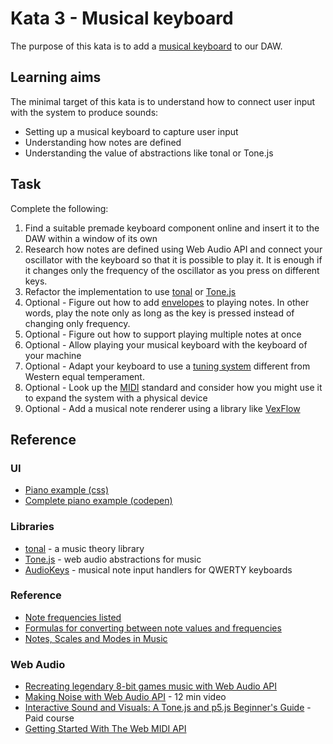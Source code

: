 # Kata 3 - Musical keyboard

The purpose of this kata is to add a [musical keyboard](https://en.wikipedia.org/wiki/Musical_keyboard) to our DAW.

## Learning aims

The minimal target of this kata is to understand how to connect user input with the system to produce sounds:

* Setting up a musical keyboard to capture user input
* Understanding how notes are defined
* Understanding the value of abstractions like tonal or Tone.js

## Task

Complete the following:

1. Find a suitable premade keyboard component online and insert it to the DAW within a window of its own
2. Research how notes are defined using Web Audio API and connect your oscillator with the keyboard so that it is possible to play it. It is enough if it changes only the frequency of the oscillator as you press on different keys.
3. Refactor the implementation to use [tonal](https://www.npmjs.com/package/tonal) or [Tone.js](https://tonejs.github.io/)
4. Optional - Figure out how to add [envelopes](<https://en.wikipedia.org/wiki/Envelope_(music)>) to playing notes. In other words, play the note only as long as the key is pressed instead of changing only frequency.
5. Optional - Figure out how to support playing multiple notes at once
6. Optional - Allow playing your musical keyboard with the keyboard of your machine
7. Optional - Adapt your keyboard to use a [tuning system](https://isartum.net/leimma) different from Western equal temperament.
8. Optional - Look up the [MIDI](https://en.wikipedia.org/wiki/MIDI) standard and consider how you might use it to expand the system with a physical device
9. Optional - Add a musical note renderer using a library like [VexFlow](https://www.vexflow.com/)

## Reference

### UI

* [Piano example (css)](https://github.com/isbendiyarovanezrin/Piano)
* [Complete piano example (codepen)](https://codepen.io/gabrielcarol/pen/rGeEbY)

### Libraries

* [tonal](https://github.com/tonaljs/tonal) - a music theory library
* [Tone.js](https://tonejs.github.io/) - web audio abstractions for music
* [AudioKeys](https://github.com/kylestetz/AudioKeys) - musical note input handlers for QWERTY keyboards

### Reference

* [Note frequencies listed](https://pages.mtu.edu/~suits/notefreqs.html)
* [Formulas for converting between note values and frequencies](https://newt.phys.unsw.edu.au/jw/notes.html)
* [Notes, Scales and Modes in Music](https://deviantnoise.com/music-theory/notes-scales-modes/)

### Web Audio

* [Recreating legendary 8-bit games music with Web Audio API](https://codepen.io/gregh/post/recreating-legendary-8-bit-games-music-with-web-audio-api)
* [Making Noise with Web Audio API](https://sparkbox.com/foundry/chiptune_style_browser_generated_music_using_tone.js) - 12 min video
* [Interactive Sound and Visuals: A Tone.js and p5.js Beginner's Guide](https://musichackspace.org/product/interactive-sound-and-visuals-a-tone-js-and-p5-js-beginners-guide/) - Paid course
* [Getting Started With The Web MIDI API](https://www.smashingmagazine.com/2018/03/web-midi-api/)
